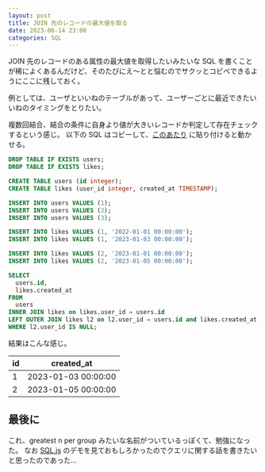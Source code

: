```yaml
---
layout: post
title: JOIN 先のレコードの最大値を取る
date: 2023-06-14 23:00
categories: SQL
---
```


JOIN 先のレコードのある属性の最大値を取得したいみたいな SQL を書くことが稀によくあるんだけど、そのたびにえ〜とと悩むのでサクッとコピペできるようにここに残しておく。

例としては、ユーザといいねのテーブルがあって、ユーザーごとに最近できたいいねのタイミングをとりたい。

複数回結合、結合の条件に自身より値が大きいレコードか判定して存在チェックするという感じ。
以下の SQL はコピーして、[このあたり](https://sql.js.org/examples/GUI/index.html) に貼り付けると動かせる。

```sql
DROP TABLE IF EXISTS users;
DROP TABLE IF EXISTS likes;

CREATE TABLE users (id integer);
CREATE TABLE likes (user_id integer, created_at TIMESTAMP);

INSERT INTO users VALUES (1);
INSERT INTO users VALUES (2);
INSERT INTO users VALUES (3);

INSERT INTO likes VALUES (1, '2022-01-01 00:00:00');
INSERT INTO likes VALUES (1, '2023-01-03 00:00:00');

INSERT INTO likes VALUES (2, '2023-01-01 00:00:00');
INSERT INTO likes VALUES (2, '2023-01-05 00:00:00');

SELECT
  users.id,
  likes.created_at
FROM
  users
INNER JOIN likes on likes.user_id = users.id
LEFT OUTER JOIN likes l2 on l2.user_id = users.id and likes.created_at < l2.created_at
WHERE l2.user_id IS NULL;
```

結果はこんな感じ。

| id | created_at |
|---|---|
| 1 | 2023-01-03 00:00:00 |
| 2 | 2023-01-05 00:00:00 |

## 最後に

これ、greatest n per group みたいな名前がついているっぽくて、勉強になった。
なお [SQL.js](https://sql.js.org) のデモを見ておもしろかったのでクエリに関する話を書きたいと思ったのであった...
